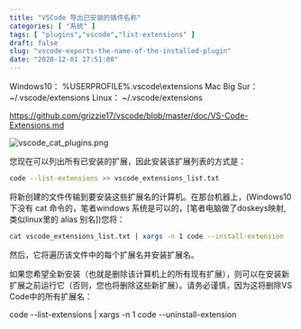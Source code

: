 ```yaml
---
title: "VSCode 导出已安装的插件名称"
categories: [ "系统" ]
tags: [ "plugins","vscode","list-extensions" ]
draft: false
slug: "vscode-exports-the-name-of-the-installed-plugin"
date: "2020-12-01 17:51:00"
---
```


Windows10： %USERPROFILE%\.vscode\extensions
Mac Big Sur： ~/.vscode/extensions
Linux： ~/.vscode/extensions

https://github.com/grizzie17/vscode/blob/master/doc/VS-Code-Extensions.md

![vscode_cat_plugins.png][1]

您现在可以列出所有已安装的扩展，因此安装该扩展列表的方式是：
```bash
code --list-extensions >> vscode_extensions_list.txt
```
将新创建的文件传输到要安装这些扩展名的计算机。在那台机器上，(Windows10 下没有 cat 命令的，笔者windows 系统是可以的，[笔者电脑做了doskeys映射,类似linux里的 alias 别名])您将：
```bash
cat vscode_extensions_list.txt | xargs -n 1 code --install-extension
```
然后，它将遍历该文件中的每个扩展名并安装扩展名。

如果您希望全新安装（也就是删除该计算机上的所有现有扩展），则可以在安装新扩展之前运行它（否则，您也将删除这些新扩展）。请务必谨慎，因为这将删除VS Code中的所有扩展名：

code --list-extensions | xargs -n 1 code --uninstall-extension


  [1]: https://imgs.gnux.cn/usr/uploads/2020/12/395164051.png